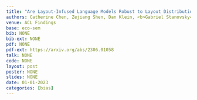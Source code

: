 ```yaml
---
title: "Are Layout-Infused Language Models Robust to Layout Distribution Shifts? A Case Study with Scientific Documents"
authors: Catherine Chen, Zejiang Shen, Dan Klein, <b>Gabriel Stanovsky</b>, Doug Downey, Kyle Lo
venue: ACL Findings
base: eco-sem
bib: NONE
bib-ext: NONE
pdf: NONE
pdf-ext: https://arxiv.org/abs/2306.01058
talk: NONE
code: NONE
layout: post
poster: NONE
slides: NONE
date: 01-01-2023
categories: [bias]
---
```

